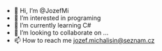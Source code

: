 - 👋 Hi, I’m @JozefMi
- 👀 I’m interested in programing
- 🌱 I’m currently learning C#
- 💞️ I’m looking to collaborate on ...
- 📫 How to reach me jozef.michalisin@seznam.cz

<!---
JozefMi/JozefMi is a ✨ special ✨ repository because its `README.md` (this file) appears on your GitHub profile.
You can click the Preview link to take a look at your changes.
--->
